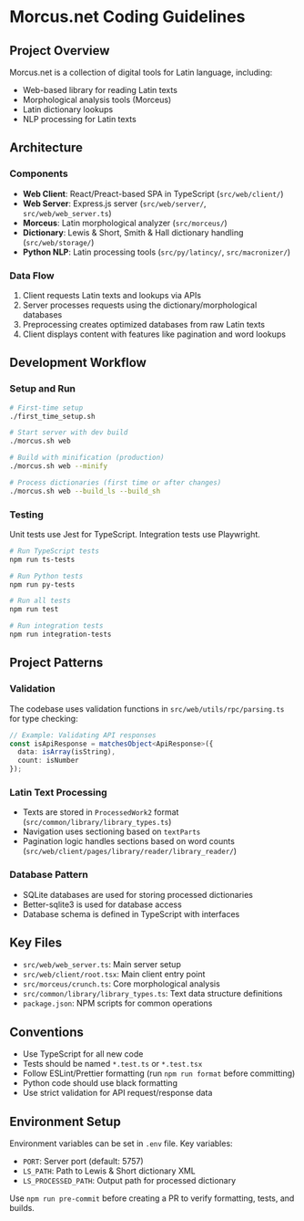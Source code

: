 # Morcus.net Coding Guidelines

## Project Overview
Morcus.net is a collection of digital tools for Latin language, including:
- Web-based library for reading Latin texts
- Morphological analysis tools (Morceus)
- Latin dictionary lookups
- NLP processing for Latin texts

## Architecture

### Components
- **Web Client**: React/Preact-based SPA in TypeScript (`src/web/client/`)
- **Web Server**: Express.js server (`src/web/server/`, `src/web/web_server.ts`)
- **Morceus**: Latin morphological analyzer (`src/morceus/`)
- **Dictionary**: Lewis & Short, Smith & Hall dictionary handling (`src/web/storage/`)
- **Python NLP**: Latin processing tools (`src/py/latincy/`, `src/macronizer/`)

### Data Flow
1. Client requests Latin texts and lookups via APIs
2. Server processes requests using the dictionary/morphological databases
3. Preprocessing creates optimized databases from raw Latin texts
4. Client displays content with features like pagination and word lookups

## Development Workflow

### Setup and Run
```bash
# First-time setup
./first_time_setup.sh

# Start server with dev build
./morcus.sh web

# Build with minification (production)
./morcus.sh web --minify

# Process dictionaries (first time or after changes)
./morcus.sh web --build_ls --build_sh
```

### Testing

Unit tests use Jest for TypeScript.
Integration tests use Playwright.

```bash
# Run TypeScript tests
npm run ts-tests

# Run Python tests
npm run py-tests

# Run all tests
npm run test

# Run integration tests
npm run integration-tests
```

## Project Patterns

### Validation
The codebase uses validation functions in `src/web/utils/rpc/parsing.ts` for type checking:
```typescript
// Example: Validating API responses
const isApiResponse = matchesObject<ApiResponse>({
  data: isArray(isString),
  count: isNumber
});
```

### Latin Text Processing
- Texts are stored in `ProcessedWork2` format (`src/common/library/library_types.ts`)
- Navigation uses sectioning based on `textParts`
- Pagination logic handles sections based on word counts (`src/web/client/pages/library/reader/library_reader/`)

### Database Pattern
- SQLite databases are used for storing processed dictionaries
- Better-sqlite3 is used for database access
- Database schema is defined in TypeScript with interfaces

## Key Files
- `src/web/web_server.ts`: Main server setup
- `src/web/client/root.tsx`: Main client entry point
- `src/morceus/crunch.ts`: Core morphological analysis
- `src/common/library/library_types.ts`: Text data structure definitions
- `package.json`: NPM scripts for common operations

## Conventions
- Use TypeScript for all new code
- Tests should be named `*.test.ts` or `*.test.tsx`
- Follow ESLint/Prettier formatting (run `npm run format` before committing)
- Python code should use black formatting
- Use strict validation for API request/response data

## Environment Setup
Environment variables can be set in `.env` file. Key variables:
- `PORT`: Server port (default: 5757)
- `LS_PATH`: Path to Lewis & Short dictionary XML
- `LS_PROCESSED_PATH`: Output path for processed dictionary

Use `npm run pre-commit` before creating a PR to verify formatting, tests, and builds.
